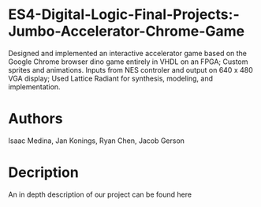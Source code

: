 # ES4-Digital-Logic-Final-Projects:-Jumbo-Accelerator-Chrome-Game
Designed and implemented an interactive accelerator game based on the Google Chrome browser dino game entirely in VHDL on an FPGA; Custom sprites and animations. Inputs from NES controler and output on 640 x 480 VGA display; Used Lattice Radiant for synthesis, modeling, and implementation.  
# Authors 
Isaac Medina, Jan Konings, Ryan Chen, Jacob Gerson
# Decription
An in depth description of our project can be found here
